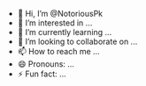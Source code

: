 - 👋 Hi, I’m @NotoriousPk
- 👀 I’m interested in ...
- 🌱 I’m currently learning ...
- 💞️ I’m looking to collaborate on ...
- 📫 How to reach me ...
- 😄 Pronouns: ...
- ⚡ Fun fact: ...

<!---
NotoriousPk/NotoriousPk is a ✨ special ✨ repository because its `README.md` (this file) appears on your GitHub profile.
You can click the Preview link to take a look at your changes.
--->
